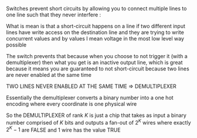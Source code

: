 


Switches prevent short circuits by allowing you to connect multiple lines to one line such that they never interfere : 

What is mean is that a short-circuit happens on a line if two different input lines have write access on the destination line and they are trying to write concurrent values and by values I mean voltage in the most low level way possible

The switch prevents that because when you choose to not trigger it (with a demultiplexer) then what you get is an inactive output line, which is great because it means you are guaranteed to not short-circuit because two lines are never enabled at the same time 



TWO LINES NEVER ENABLED AT THE SAME TIME => DEMULTIPLEXER


Essentially the demultiplexer converts a binary number into a one hot encoding where every coordinate is one physical wire  

So the DEMULTIPLEXER of rank $K$ is just a chip that takes as input a binary number comprised of $K$ bits and outputs a fan-out of $2^K$ wires where exactly $2^K-1$ are FALSE and $1$ wire has the value TRUE

